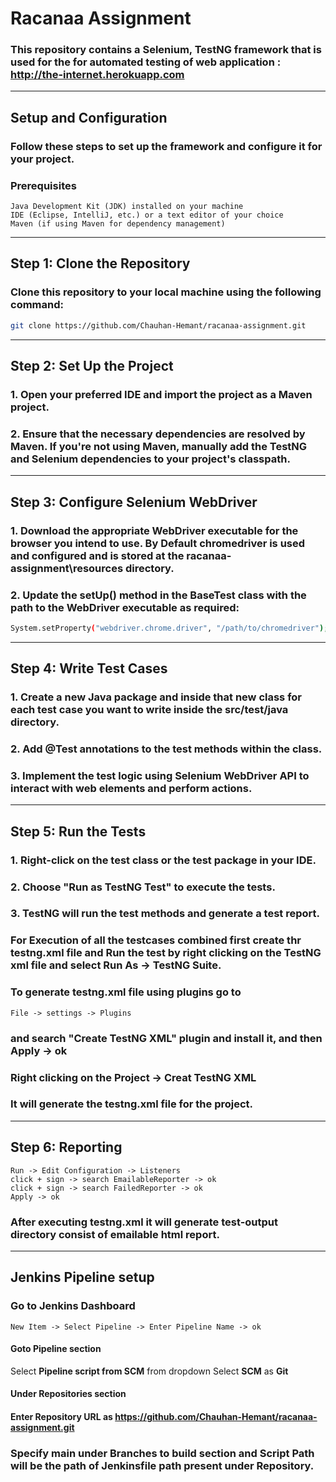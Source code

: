 # Racanaa Assignment

### This repository contains a Selenium, TestNG framework that is used for the for automated testing of web application : http://the-internet.herokuapp.com
---
## Setup and Configuration
### Follow these steps to set up the framework and configure it for your project.

### Prerequisites

```
Java Development Kit (JDK) installed on your machine
IDE (Eclipse, IntelliJ, etc.) or a text editor of your choice
Maven (if using Maven for dependency management)
```
---
## Step 1: Clone the Repository
### Clone this repository to your local machine using the following command:

```bash
git clone https://github.com/Chauhan-Hemant/racanaa-assignment.git
```
---
## Step 2: Set Up the Project
### 1. Open your preferred IDE and import the project as a Maven project.
### 2. Ensure that the necessary dependencies are resolved by Maven. If you're not using Maven, manually add the TestNG and Selenium dependencies to your project's classpath.
---
## Step 3: Configure Selenium WebDriver
### 1. Download the appropriate WebDriver executable for the browser you intend to use. By Default chromedriver is used and configured and is stored at the racanaa-assignment\resources directory.
### 2. Update the setUp() method in the BaseTest class with the path to the WebDriver executable as required:

```bash
System.setProperty("webdriver.chrome.driver", "/path/to/chromedriver");
```
---
## Step 4: Write Test Cases
### 1. Create a new Java package and inside that new class for each test case you want to write inside the src/test/java directory.
### 2. Add @Test annotations to the test methods within the class.
### 3. Implement the test logic using Selenium WebDriver API to interact with web elements and perform actions.
---
## Step 5: Run the Tests
### 1. Right-click on the test class or the test package in your IDE.
### 2. Choose "Run as TestNG Test" to execute the tests.
### 3. TestNG will run the test methods and generate a test report.

### For Execution of all the testcases combined first create thr testng.xml file and Run the test by right clicking on the TestNG xml file and select Run As -> TestNG Suite.

### To generate testng.xml file using plugins go to 
```
File -> settings -> Plugins 
```
### and search "Create TestNG XML" plugin and install it, and then Apply -> ok
### Right clicking on the Project -> Creat TestNG XML
### It will generate the testng.xml file for the project.
---
## Step 6: Reporting 
```
Run -> Edit Configuration -> Listeners 
click + sign -> search EmailableReporter -> ok
click + sign -> search FailedReporter -> ok
Apply -> ok
```
### After executing testng.xml it will generate test-output directory consist of emailable html report.
---
## Jenkins Pipeline setup

### Go to Jenkins Dashboard
```
New Item -> Select Pipeline -> Enter Pipeline Name -> ok
```
#### Goto Pipeline section 
Select **Pipeline script from SCM** from dropdown Select **SCM** as **Git**
#### Under Repositories section 
#### Enter **Repository URL** as https://github.com/Chauhan-Hemant/racanaa-assignment.git
### Specify main under **Branches to build** section and Script Path will be the path of **Jenkinsfile** path present under Repository.